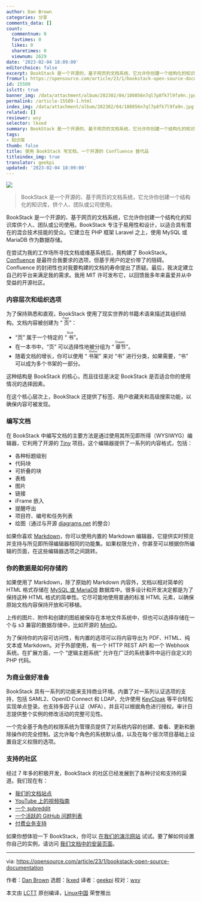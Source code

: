 ```yaml
---
author: Dan Brown
categories: 分享
comments_data: []
count:
  commentnum: 0
  favtimes: 0
  likes: 0
  sharetimes: 0
  viewnum: 2629
date: '2023-02-04 18:09:00'
editorchoice: false
excerpt: BookStack 是一个开源的、基于网页的文档系统，它允许你创建一个结构化的知识库，供个人、团队或公司使用。
fromurl: https://opensource.com/article/23/1/bookstack-open-source-documentation
id: 15509
islctt: true
banner_img: /data/attachment/album/202302/04/180856n7ql7p8fk7l9fa9n.jpg
permalink: /article-15509-1.html
index_img: /data/attachment/album/202302/04/180856n7ql7p8fk7l9fa9n.jpg.thumb.jpg
related: []
reviewer: wxy
selector: lkxed
summary: BookStack 是一个开源的、基于网页的文档系统，它允许你创建一个结构化的知识库，供个人、团队或公司使用。
tags:
- 知识库
thumb: false
title: 使用 BookStack 写文档，一个开源的 Confluence 替代品
titleindex_img: true
translator: geekpi
updated: '2023-02-04 18:09:00'
---
```


![](/data/attachment/album/202302/04/180856n7ql7p8fk7l9fa9n.jpg)



> 
> BookStack 是一个开源的、基于网页的文档系统，它允许你创建一个结构化的知识库，供个人、团队或公司使用。
> 
> 
> 


BookStack 是一个开源的、基于网页的文档系统，它允许你创建一个结构化的知识库供个人、团队或公司使用。BookStack 专注于易用性和设计，以适合具有潜在的混合技术技能的受众。它建立在 PHP 框架 Laravel 之上，使用 MySQL 或 MariaDB 作为数据存储。


在尝试为我的工作场所寻找文档或维基系统后，我构建了 BookStack。[Confluence](https://opensource.com/article/20/9/open-source-alternatives-confluence) 是最符合我要求的选项，但基于用户的定价带了的阻碍。Confluence 的封闭性也对我要构建的文档的寿命提出了质疑。最后，我决定建立自己的平台来满足我的需求。我用 MIT 许可发布它，以回馈我多年来喜爱并从中受益的开源社区。


### 内容层次和组织选项


为了保持熟悉和直观，BookStack 使用了现实世界的书籍术语来描述其组织结构。文档内容被创建为 “<ruby> 页 <rt>  Page </rt></ruby>”：


* “页” 属于一个特定的 “<ruby> 书 <rt>  Book </rt></ruby>”。
* 在一本书中，“页” 可以选择性地被分组为 “<ruby> 章节 <rt>  Chapter </rt></ruby>”。
* 随着文档的增长，你可以使用 “<ruby> 书架 <rt>  Shelve </rt></ruby>” 来对 “书” 进行分类，如果需要，“书” 可以成为多个书架的一部分。


这种结构是 BookStack 的核心，而且往往是决定 BookStack 是否适合你的使用情况的选择因素。


在这个核心层次上，BookStack 还提供了标签、用户收藏夹和高级搜索功能，以确保内容可被发现。


### 编写文档


在 BookStack 中编写文档的主要方法是通过使用其所见即所得（WYSIWYG）编辑器，它利用了开源的 [Tiny](https://github.com/tinymce/) 项目。这个编辑器提供了一系列的内容格式，包括：


* 各种标题级别
* 代码块
* 可折叠的块
* 表格
* 图片
* 链接
* iFrame 嵌入
* 提醒呼出
* 项目符、编号和任务列表
* 绘图（通过与开源 [diagrams.net](https://www.diagrams.net/) 的整合）


如果你喜欢 [Markdown](https://opensource.com/article/19/9/introduction-markdown)，你可以使用内置的 Markdown 编辑器，它提供实时预览并支持与所见即所得编辑器相同的功能集。如果权限允许，你甚至可以根据你所编辑的页面，在这些编辑器选项之间跳转。


### 你的数据是如何存储的


如果使用了 Markdown，除了原始的 Markdown 内容外，文档以相对简单的 HTML 格式存储在 [MySQL 或 MariaDB](https://opensource.com/downloads/mariadb-mysql-cheat-sheet) 数据库中。很多设计和开发决定都是为了保持这种 HTML 格式的简单性。它尽可能地使用普通的标准 HTML 元素，以确保原始文档内容保持开放和可移植。


上传的图片、附件和创建的图纸被保存在本地文件系统中，但也可以选择存储在一个与 s3 兼容的数据存储中，比如开源的 [MinIO](https://github.com/minio/)。


为了保持你的内容可访问性，有内置的选项可以将内容导出为 PDF、HTML、纯文本或 Markdown。对于外部使用，有一个 HTTP REST API 和一个 Webhook 系统。在扩展方面，一个 “逻辑主题系统” 允许在广泛的系统事件中运行自定义的 PHP 代码。


### 为商业做好准备


BookStack 具有一系列的功能来支持商业环境。内置了对一系列认证选项的支持，包括 SAML2、OpenID Connect 和 LDAP，允许使用 [KeyCloak](https://www.keycloak.org/) 等平台轻松实现单点登录。也支持多因子认证（MFA），并且可以根据角色进行授权。审计日志提供整个实例的修改活动的完整可见性。


一个完全基于角色的权限系统为管理员提供了对系统内容的创建、查看、更新和删除操作的完全控制。这允许每个角色的系统默认值，以及在每个层次项目基础上设置自定义权限的选项。


### 支持的社区


经过 7 年多的积极开发，BookStack 的社区已经发展到了各种讨论和支持的渠道。我们现在有：


* [我们的文档站点](https://www.bookstackapp.com/docs/)
* [YouTube 上的视频指南](https://www.youtube.com/c/BookStackApp)
* [一个 subreddit](https://www.reddit.com/r/bookstack)
* [一个活跃的 GitHub 问题列表](https://github.com/BookStackApp/BookStack/issues)
* [付费业务支持](https://www.bookstackapp.com/support)


如果你想体验一下 BookStack，你可以 [在我们的演示网站](https://demo.bookstackapp.com/books/bookstack-demo-site/page/logging-in-to-the-demo-site) 试试。要了解如何设置你自己的实例，请访问 [我们文档中的安装页面](https://www.bookstackapp.com/docs/admin/installation/)。




---


via: <https://opensource.com/article/23/1/bookstack-open-source-documentation>


作者：[Dan Brown](https://opensource.com/users/ssddanbrown) 选题：[lkxed](https://github.com/lkxed) 译者：[geekpi](https://github.com/geekpi) 校对：[wxy](https://github.com/wxy)


本文由 [LCTT](https://github.com/LCTT/TranslateProject) 原创编译，[Linux中国](https://linux.cn/) 荣誉推出